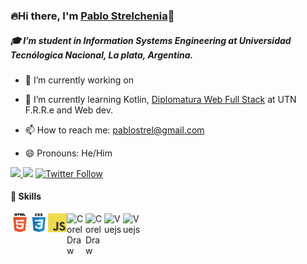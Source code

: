 ### 🔥Hi there, I'm [Pablo Strelchenia][Linkedin]👋
##### 🎓 I’m student in Information Systems Engineering at _Universidad Tecnólogica Nacional_, La plata, Argentina.

- 🔭 I’m currently working on  
- 🌱 I’m currently learning Kotlin, [Diplomatura Web Full Stack][FullStack] at UTN F.R.R.e and Web dev.

- 📫 How to reach me: pablostrel@gmail.com
- 😄 Pronouns: He/Him
<!-- - 👯 I’m looking to collaborate on
- 🤔 I’m looking for help with
- 💬 Ask me about   -->

[<img width="30px" src=https://cdn.icon-icons.com/icons2/2429/PNG/512/whatsapp_logo_icon_147205.png /> ][WhatsApp][<img width="30px" src=https://cdn.icon-icons.com/icons2/1211/PNG/512/1491579542-yumminkysocialmedia22_83078.png />][Twitter] [![Twitter Follow](https://img.shields.io/twitter/follow/pablastrel?color=%231DA1F2&label=%40pablastrel&logo=twitter&logoColor=%231DA1F2&style=flat-square)](https://twitter.com/pablastrel)  

[WhatsApp]:https://api.whatsapp.com/send/?phone=542214371059&text&app_absent=0
[Twitter]: https://twitter.com/pablastrel
[FullStack]: https://www.elearning-total.com/campus/pluginfile.php/347666/mod_resource/content/1/Programa_Diplomatura_Programacion_Fullstack.pdf
[linkedin]: https://www.linkedin.com/in/pablo-strelchenia/

#### 🚀 Skills
<img align="left" alt="HTML5" width="30px" src="https://raw.githubusercontent.com/github/explore/80688e429a7d4ef2fca1e82350fe8e3517d3494d/topics/html/html.png" /><img align="left" alt="CSS3" width="30px" src="https://raw.githubusercontent.com/github/explore/80688e429a7d4ef2fca1e82350fe8e3517d3494d/topics/css/css.png" /><img align="left" alt="JavaScript" width="30px" src="https://raw.githubusercontent.com/github/explore/80688e429a7d4ef2fca1e82350fe8e3517d3494d/topics/javascript/javascript.png" /><img align="left" width="30px" alt="CorelDraw" src="https://seeklogo.com/images/C/corel-draw-2020-logo-270FEE465B-seeklogo.com.png" /><img align="left" width="30px" alt="CorelDraw" src="https://cdn.icon-icons.com/icons2/2415/PNG/512/bootstrap_plain_logo_icon_146619.png" /><img align="left" width="30px" alt="Vuejs" src="https://upload.wikimedia.org/wikipedia/commons/thumb/3/3f/Git_icon.svg/1200px-Git_icon.svg.png" /><img align="left" width="30px" alt="Vuejs" src="https://upload.wikimedia.org/wikipedia/commons/thumb/9/95/Vue.js_Logo_2.svg/1184px-Vue.js_Logo_2.svg.png" /> 